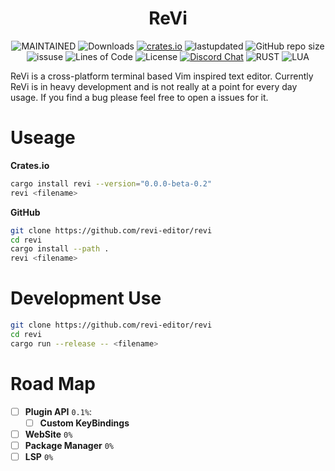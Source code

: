 <h1 align="center"> ReVi </h1>
<p align="center">
  <a><img alt="MAINTAINED" src="https://img.shields.io/badge/Maintained%3F-yes-green.svg"></a>
  <a><img alt="Downloads" src="https://img.shields.io/crates/d/revi"></a>
  <a href="https://crates.io/crates/revi"><img alt="crates.io" src="https://img.shields.io/crates/v/revi.svg"></a>
  <a><img alt="lastupdated" src="https://img.shields.io/github/last-commit/revi-editor/revi"></a>
  <a><img alt="GitHub repo size" src="https://img.shields.io/github/repo-size/revi-editor/revi"></a>
  <a><img alt="issuse" src="https://img.shields.io/github/issues/revi-editor/revi"></a>
  <a><img alt="Lines of Code" src="https://img.shields.io/tokei/lines/github/revi-editor/revi"></a>
  <a><img alt="License" src="https://img.shields.io/badge/License-MIT-blue.svg"></a>
  <a href="https://discord.gg/KwnGX8P"><img alt="Discord Chat" src="https://img.shields.io/discord/509849754155614230"></a>
  <a><img alt="RUST" src="https://img.shields.io/badge/Rust-000000?style=for-the-badge&logo=rust&logoColor=white"></a>
  <a><img alt="LUA" src="https://img.shields.io/badge/Lua-2C2D72?style=for-the-badge&logo=lua&logoColor=white"></a>
</p>

ReVi is a cross-platform terminal based Vim inspired text editor.
Currently ReVi is in heavy development and is not really at a point for
every day usage.  If you find a bug please feel free to open a issues for it.

# Useage

**Crates.io**
```sh
cargo install revi --version="0.0.0-beta-0.2"
revi <filename>
```
**GitHub**
```sh
git clone https://github.com/revi-editor/revi
cd revi
cargo install --path .
revi <filename>
```

# Development Use
```sh
git clone https://github.com/revi-editor/revi
cd revi
cargo run --release -- <filename>
```

# Road Map

- [ ] **Plugin API** `0.1%`:
  - [ ] **Custom KeyBindings**
- [ ] **WebSite** `0%`
- [ ] **Package Manager** `0%`
- [ ] **LSP** `0%`
